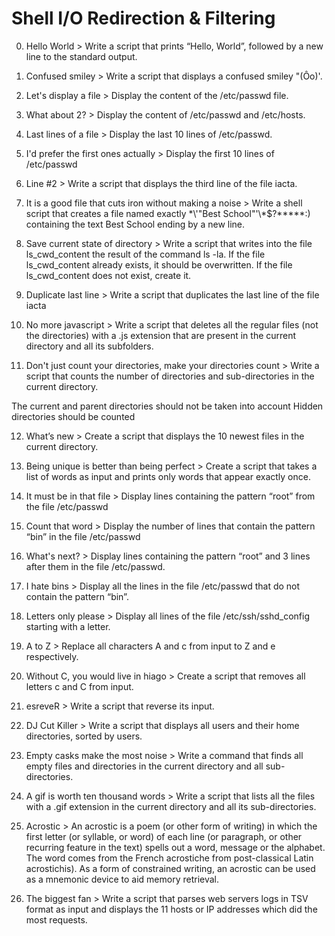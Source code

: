 # Shell I/O Redirection & Filtering

 0. Hello World > Write a script that prints “Hello, World”, followed by a new line to the standard output.

1. Confused smiley > Write a script that displays a confused smiley "(Ôo)'.

2. Let's display a file > Display the content of the /etc/passwd file.

3. What about 2? > Display the content of /etc/passwd and /etc/hosts.

4. Last lines of a file > Display the last 10 lines of /etc/passwd.

5. I'd prefer the first ones actually > Display the first 10 lines of /etc/passwd

6. Line #2 > Write a script that displays the third line of the file iacta.

7. It is a good file that cuts iron without making a noise > Write a shell script that creates a file named exactly \*\\'"Best School"\'\\*$\?\*\*\*\*\*:) containing the text Best School ending by a new line.

8. Save current state of directory > Write a script that writes into the file ls_cwd_content the result of the command ls -la. If the file ls_cwd_content already exists, it should be overwritten. If the file ls_cwd_content does not exist, create it.

9. Duplicate last line > Write a script that duplicates the last line of the file iacta

10. No more javascript > Write a script that deletes all the regular files (not the directories) with a .js extension that are present in the current directory and all its subfolders.

11. Don't just count your directories, make your directories count > Write a script that counts the number of directories and sub-directories in the current directory.

The current and parent directories should not be taken into account
Hidden directories should be counted

12. What’s new > Create a script that displays the 10 newest files in the current directory.

13. Being unique is better than being perfect > Create a script that takes a list of words as input and prints only words that appear exactly once.

14. It must be in that file > Display lines containing the pattern “root” from the file /etc/passwd

15. Count that word > Display the number of lines that contain the pattern “bin” in the file /etc/passwd

16. What's next? > Display lines containing the pattern “root” and 3 lines after them in the file /etc/passwd.

17. I hate bins > Display all the lines in the file /etc/passwd that do not contain the pattern “bin”.

18. Letters only please > Display all lines of the file /etc/ssh/sshd_config starting with a letter.

19. A to Z > Replace all characters A and c from input to Z and e respectively.

20. Without C, you would live in hiago > Create a script that removes all letters c and C from input.

21. esreveR > Write a script that reverse its input.

22. DJ Cut Killer > Write a script that displays all users and their home directories, sorted by users.

23. Empty casks make the most noise > Write a command that finds all empty files and directories in the current directory and all sub-directories.

24. A gif is worth ten thousand words > Write a script that lists all the files with a .gif extension in the current directory and all its sub-directories.

25. Acrostic > An acrostic is a poem (or other form of writing) in which the first letter (or syllable, or word) of each line (or paragraph, or other recurring feature in the text) spells out a word, message or the alphabet. The word comes from the French acrostiche from post-classical Latin acrostichis). As a form of constrained writing, an acrostic can be used as a mnemonic device to aid memory retrieval.

26. The biggest fan > Write a script that parses web servers logs in TSV format as input and displays the 11 hosts or IP addresses which did the most requests.
